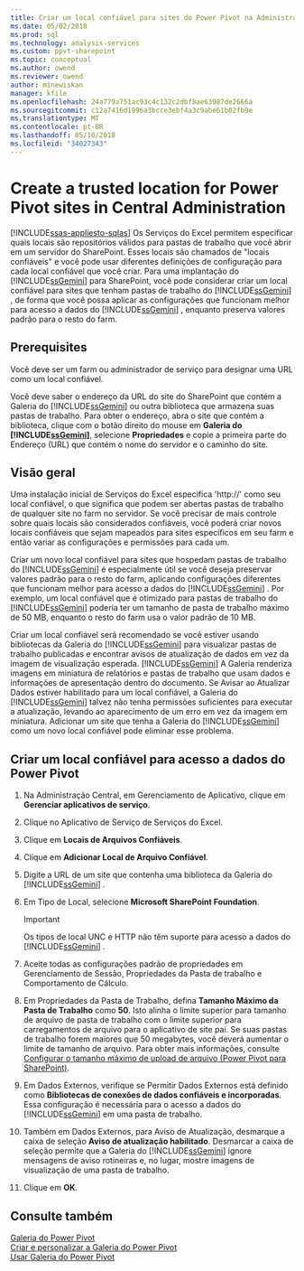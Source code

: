 ```yaml
---
title: Criar um local confiável para sites do Power Pivot na Administração Central | Microsoft Docs
ms.date: 05/02/2018
ms.prod: sql
ms.technology: analysis-services
ms.custom: ppvt-sharepoint
ms.topic: conceptual
ms.author: owend
ms.reviewer: owend
author: minewiskan
manager: kfile
ms.openlocfilehash: 24a779a751ac93c4c132c2dbf8ae63987de2666a
ms.sourcegitcommit: c12a7416d1996a3bcce3ebf4a3c9abe61b02fb9e
ms.translationtype: MT
ms.contentlocale: pt-BR
ms.lasthandoff: 05/10/2018
ms.locfileid: "34027343"
---
```

# <a name="create-a-trusted-location-for-power-pivot-sites-in-central-administration"></a>Create a trusted location for Power Pivot sites in Central Administration
[!INCLUDE[ssas-appliesto-sqlas](../../includes/ssas-appliesto-sqlas.md)]
  Os Serviços do Excel permitem especificar quais locais são repositórios válidos para pastas de trabalho que você abrir em um servidor do SharePoint. Esses locais são chamados de "locais confiáveis" e você pode usar diferentes definições de configuração para cada local confiável que você criar. Para uma implantação do [!INCLUDE[ssGemini](../../includes/ssgemini-md.md)] para SharePoint, você pode considerar criar um local confiável para sites que tenham pastas de trabalho do [!INCLUDE[ssGemini](../../includes/ssgemini-md.md)] , de forma que você possa aplicar as configurações que funcionam melhor para acesso a dados do [!INCLUDE[ssGemini](../../includes/ssgemini-md.md)] , enquanto preserva valores padrão para o resto do farm.  
  
  
## <a name="prerequisites"></a>Prerequisites  
 Você deve ser um farm ou administrador de serviço para designar uma URL como um local confiável.  
  
 Você deve saber o endereço da URL do site do SharePoint que contém a Galeria do [!INCLUDE[ssGemini](../../includes/ssgemini-md.md)] ou outra biblioteca que armazena suas pastas de trabalho. Para obter o endereço, abra o site que contém a biblioteca, clique com o botão direito do mouse em **Galeria do [!INCLUDE[ssGemini](../../includes/ssgemini-md.md)]**, selecione **Propriedades** e copie a primeira parte do Endereço (URL) que contém o nome do servidor e o caminho do site.  
  
##  <a name="overview"></a> Visão geral  
 Uma instalação inicial de Serviços do Excel especifica 'http://' como seu local confiável, o que significa que podem ser abertas pastas de trabalho de qualquer site no farm no servidor. Se você precisar de mais controle sobre quais locais são considerados confiáveis, você poderá criar novos locais confiáveis que sejam mapeados para sites específicos em seu farm e então variar as configurações e permissões para cada um.  
  
 Criar um novo local confiável para sites que hospedam pastas de trabalho do [!INCLUDE[ssGemini](../../includes/ssgemini-md.md)] é especialmente útil se você deseja preservar valores padrão para o resto do farm, aplicando configurações diferentes que funcionam melhor para acesso a dados do [!INCLUDE[ssGemini](../../includes/ssgemini-md.md)] . Por exemplo, um local confiável que é otimizado para pastas de trabalho do [!INCLUDE[ssGemini](../../includes/ssgemini-md.md)] poderia ter um tamanho de pasta de trabalho máximo de 50 MB, enquanto o resto do farm usa o valor padrão de 10 MB.  
  
 Criar um local confiável será recomendado se você estiver usando bibliotecas da Galeria do [!INCLUDE[ssGemini](../../includes/ssgemini-md.md)] para visualizar pastas de trabalho publicadas e encontrar avisos de atualização de dados em vez da imagem de visualização esperada. [!INCLUDE[ssGemini](../../includes/ssgemini-md.md)] A Galeria renderiza imagens em miniatura de relatórios e pastas de trabalho que usam dados e informações de apresentação dentro do documento. Se Avisar ao Atualizar Dados estiver habilitado para um local confiável, a Galeria do [!INCLUDE[ssGemini](../../includes/ssgemini-md.md)] talvez não tenha permissões suficientes para executar a atualização, levando ao aparecimento de um erro em vez da imagem em miniatura. Adicionar um site que tenha a Galeria do [!INCLUDE[ssGemini](../../includes/ssgemini-md.md)] como um novo local confiável pode eliminar esse problema.  
  
##  <a name="create"></a> Criar um local confiável para acesso a dados do Power Pivot  
  
1.  Na Administração Central, em Gerenciamento de Aplicativo, clique em **Gerenciar aplicativos de serviço**.  
  
2.  Clique no Aplicativo de Serviço de Serviços do Excel.  
  
3.  Clique em **Locais de Arquivos Confiáveis**.  
  
4.  Clique em **Adicionar Local de Arquivo Confiável**.  
  
5.  Digite a URL de um site que contenha uma biblioteca da Galeria do [!INCLUDE[ssGemini](../../includes/ssgemini-md.md)] .  
  
6.  Em Tipo de Local, selecione **Microsoft SharePoint Foundation**.  
  
    > [!IMPORTANT]  
    >  Os tipos de local UNC e HTTP não têm suporte para acesso a dados do [!INCLUDE[ssGemini](../../includes/ssgemini-md.md)] .  
  
7.  Aceite todas as configurações padrão de propriedades em Gerenciamento de Sessão, Propriedades da Pasta de trabalho e Comportamento de Cálculo.  
  
8.  Em Propriedades da Pasta de Trabalho, defina **Tamanho Máximo da Pasta de Trabalho** como **50**. Isto alinha o limite superior para tamanho de arquivo de pasta de trabalho com o limite superior para carregamentos de arquivo para o aplicativo de site pai. Se suas pastas de trabalho forem maiores que 50 megabytes, você deverá aumentar o limite de tamanho de arquivo. Para obter mais informações, consulte [Configurar o tamanho máximo de upload de arquivo &#40;Power Pivot para SharePoint&#41;](../../analysis-services/power-pivot-sharepoint/configure-maximum-file-upload-size-power-pivot-for-sharepoint.md).  
  
9. Em Dados Externos, verifique se Permitir Dados Externos está definido como **Bibliotecas de conexões de dados confiáveis e incorporadas**. Essa configuração é necessária para o acesso a dados do [!INCLUDE[ssGemini](../../includes/ssgemini-md.md)] em uma pasta de trabalho.  
  
10. Também em Dados Externos, para Aviso de Atualização, desmarque a caixa de seleção **Aviso de atualização habilitado**. Desmarcar a caixa de seleção permite que a Galeria do [!INCLUDE[ssGemini](../../includes/ssgemini-md.md)] ignore mensagens de aviso rotineiras e, no lugar, mostre imagens de visualização de uma pasta de trabalho.  
  
11. Clique em **OK**.  
  
## <a name="see-also"></a>Consulte também  
 [Galeria do Power Pivot](http://msdn.microsoft.com/library/2a0db616-e08e-4062-aac8-979f8cad7794)   
 [Criar e personalizar a Galeria do Power Pivot](../../analysis-services/power-pivot-sharepoint/create-and-customize-power-pivot-gallery.md)   
 [Usar Galeria do Power Pivot](../../analysis-services/power-pivot-sharepoint/use-power-pivot-gallery.md)  
  
  
